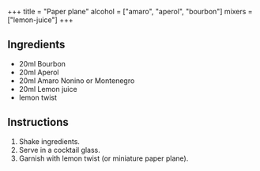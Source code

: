 +++
title = "Paper plane"
alcohol = ["amaro", "aperol", "bourbon"]
mixers = ["lemon-juice"]
+++

## Ingredients

- 20ml Bourbon
- 20ml Aperol
- 20ml Amaro Nonino or Montenegro
- 20ml Lemon juice
- lemon twist

## Instructions

1. Shake ingredients.
2. Serve in a cocktail glass.
3. Garnish with lemon twist (or miniature paper plane).
